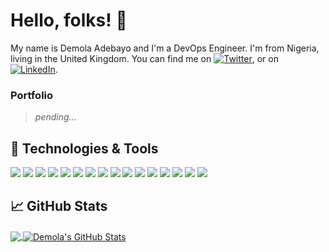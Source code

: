 # Hello, folks! 👋

My name is Demola Adebayo and I'm a DevOps Engineer. I'm from Nigeria, living in the United Kingdom. You can find me on [![Twitter][1.2]][1], or on [![LinkedIn][3.2]][3].

### Portfolio

> *pending...*

## 🔧 Technologies & Tools
![](https://img.shields.io/badge/OS-Linux-informational?style=flat&logo=linux&logoColor=white&color=2bbc8a)
![](https://img.shields.io/badge/Shell-Bash-informational?style=flat&logo=gnu-bash&logoColor=white&color=4eaa25)
![](https://img.shields.io/badge/Code-Html-informational?style=flat&logo=html5&logoColor=white&color=e34f26)
![](https://img.shields.io/badge/Code-CSS-informational?style=flat&logo=css3&logoColor=white&color=1572b6)
![](https://img.shields.io/badge/Code-JavaScript-informational?style=flat&logo=javascript&logoColor=white&color=f7df1e)
![](https://img.shields.io/badge/Code-Redux-informational?style=flat&logo=redux&logoColor=white&color=764abc)
![](https://img.shields.io/badge/Code-React-informational?style=flat&logo=react&logoColor=white&color=61dafb)
![](https://img.shields.io/badge/Tools-Ansible-informational?style=flat&logo=ansible&logoColor=white&color=ee0000)
![](https://img.shields.io/badge/Tools-Jenkins-informational?style=flat&logo=jenkins&logoColor=white&color=d24939)
![](https://img.shields.io/badge/Tools-Terraform-informational?style=flat&logo=terraform&logoColor=white&color=7b42bc)
![](https://img.shields.io/badge/Tools-PostgreSQL-informational?style=flat&logo=postgresql&logoColor=white&color=4169e1)
![](https://img.shields.io/badge/Tools-MongoDB-informational?style=flat&logo=mongodb&logoColor=white&color=47a248)
![](https://img.shields.io/badge/Tools-Github_Actions-informational?style=flat&logo=githubactions&logoColor=white&color=2088ff)
![](https://img.shields.io/badge/Tools-Docker-informational?style=flat&logo=docker&logoColor=white&color=2496ed)
![](https://img.shields.io/badge/Tools-Kubernetes-informational?style=flat&logo=kubernetes&logoColor=white&color=326ce5)
![](https://img.shields.io/badge/Tools-amazon_aws-informational?style=flat&logo=amazonaws&logoColor=white&color=232f3e)

## &#x1f4c8; GitHub Stats

<a href="https://github.com/Demola-Adebayo/Demola-Adebayo">
  <img align="center" src="https://github-readme-stats.vercel.app/api/top-langs/?username=Demola-Adebayo&hide=java,html,text&title_color=ffffff&text_color=c9cacc&icon_color=2bbc8a&bg_color=1d1f21&langs_count=5" />
</a>
<a href="https://github.com/DemolaAdebayo/DemolaAdebayo">
  <img align="center" src="https://github-readme-stats.vercel.app/api?username=DemolaAdebayo&show_icons=true&theme=dracula&hide=stars,issues&line_height=27&count_private=true&title_color=ffffff&text_color=c9cacc&icon_color=2bbc8a&bg_color=1d1f21" alt="Demola's GitHub Stats" />
</a>



<!-- icons with padding -->
[1.1]: http://i.imgur.com/tXSoThF.png (twitter icon with padding)
[2.1]: http://i.imgur.com/0o48UoR.png (github icon with padding)

<!-- icons without padding -->
[1.2]: http://i.imgur.com/wWzX9uB.png (twitter icon without padding)
[2.2]: http://i.imgur.com/9I6NRUm.png (github icon without padding)
[3.2]: https://raw.githubusercontent.com/DemolaAdebayo/DemolaAdebayo/master/linkedin-3-16.png (LinkedIn icon without padding)

<!-- links to your social media accounts -->
[1]: https://twitter.com/Demola_Adebayo
[2]: https://github.com/DemolaAdebayo
[3]: https://www.linkedin.com/in/Demola-Adebayo/

